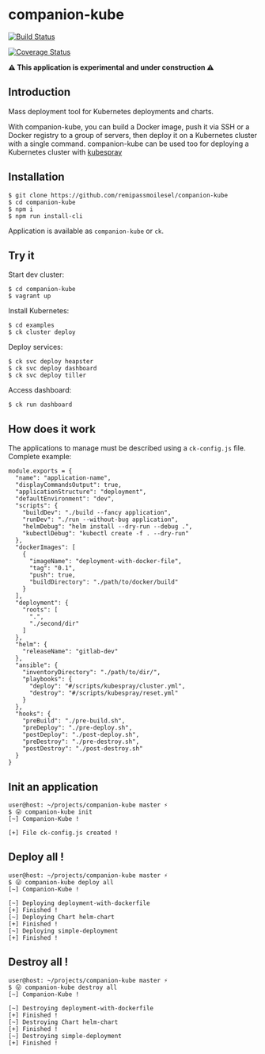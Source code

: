 # companion-kube

[![Build Status](https://travis-ci.org/remipassmoilesel/companion-kube.svg?branch=master)](https://travis-ci.org/remipassmoilesel/companion-kube)

[![Coverage Status](https://coveralls.io/repos/github/remipassmoilesel/companion-kube/badge.svg?branch=master)](https://coveralls.io/repos/github/remipassmoilesel/companion-kube/badge.svg?branch=master)

**⚠️ This application is experimental and under construction ⚠️**️️ 


## Introduction

Mass deployment tool for Kubernetes deployments and charts. 

With companion-kube, you can build a Docker image, push it via SSH or a Docker registry to a group of servers, 
then deploy it on a Kubernetes cluster with a single command. companion-kube can be used too for deploying a 
Kubernetes cluster with [kubespray](https://github.com/kubernetes-incubator/kubespray)


## Installation

    $ git clone https://github.com/remipassmoilesel/companion-kube
    $ cd companion-kube
    $ npm i
    $ npm run install-cli
    
Application is available as `companion-kube` or `ck`.


## Try it

Start dev cluster:

    $ cd companion-kube
    $ vagrant up
    
Install Kubernetes:
    
    $ cd examples 
    $ ck cluster deploy
    
Deploy services:

    $ ck svc deploy heapster
    $ ck svc deploy dashboard
    $ ck svc deploy tiller

Access dashboard:

    $ ck run dashboard

## How does it work
 
The applications to manage must be described using a `ck-config.js` file.
Complete example:
        
    module.exports = {
      "name": "application-name",
      "displayCommandsOutput": true,
      "applicationStructure": "deployment",
      "defaultEnvironment": "dev",
      "scripts": {
        "buildDev": "./build --fancy application",
        "runDev": "./run --without-bug application",
        "helmDebug": "helm install --dry-run --debug .",
        "kubectlDebug": "kubectl create -f . --dry-run"
      },
      "dockerImages": [
        {
          "imageName": "deployment-with-docker-file",
          "tag": "0.1",
          "push": true,
          "buildDirectory": "./path/to/docker/build"
        }
      ],
      "deployment": {
        "roots": [
          ".",
          "./second/dir"
        ]
      },
      "helm": {
        "releaseName": "gitlab-dev"
      },
      "ansible": {
        "inventoryDirectory": "./path/to/dir/",
        "playbooks": {
          "deploy": "#/scripts/kubespray/cluster.yml",
          "destroy": "#/scripts/kubespray/reset.yml"
        }
      },
      "hooks": {
        "preBuild": "./pre-build.sh",
        "preDeploy": "./pre-deploy.sh",
        "postDeploy": "./post-deploy.sh",
        "preDestroy": "./pre-destroy.sh",
        "postDestroy": "./post-destroy.sh"
      }
    }


## Init an application

    user@host: ~/projects/companion-kube master ⚡
    $ 😛 companion-kube init      
    [~] Companion-Kube !
    
    [+] File ck-config.js created !

 
## Deploy all !

    user@host: ~/projects/companion-kube master ⚡                                     
    $ 😛 companion-kube deploy all
    [~] Companion-Kube !                                
    
    [~] Deploying deployment-with-dockerfile            
    [+] Finished !                                      
    [~] Deploying Chart helm-chart                      
    [+] Finished !                                      
    [~] Deploying simple-deployment                     
    [+] Finished ! 


## Destroy all !

    user@host: ~/projects/companion-kube master ⚡                                     
    $ 😛 companion-kube destroy all  
    [~] Companion-Kube !                                
    
    [~] Destroying deployment-with-dockerfile           
    [+] Finished !                                      
    [~] Destroying Chart helm-chart                     
    [+] Finished !                                      
    [~] Destroying simple-deployment                    
    [+] Finished !                                      
                                                        

